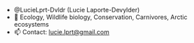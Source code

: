 -  @LucieLprt-Dvldr (Lucie Laporte-Devylder)
- 🌱 Ecology, Wildlife biology, Conservation, Carnivores, Arctic ecosystems
- 📫 Contact: lucie.lprt@gmail.com

<!---
LucieLprt-Dvldr/LucieLprt-Dvldr is a ✨ special ✨ repository because its `README.md` (this file) appears on your GitHub profile.
You can click the Preview link to take a look at your changes.
--->
